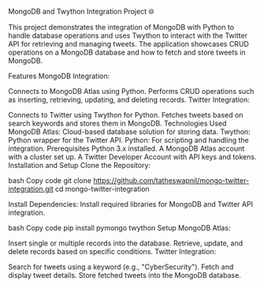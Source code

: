 MongoDB and Twython Integration Project 🌐

This project demonstrates the integration of MongoDB with Python to handle database operations and uses Twython to interact with the Twitter API for retrieving and managing tweets. The application showcases CRUD operations on a MongoDB database and how to fetch and store tweets in MongoDB.

Features
MongoDB Integration:

Connects to MongoDB Atlas using Python.
Performs CRUD operations such as inserting, retrieving, updating, and deleting records.
Twitter Integration:

Connects to Twitter using Twython for Python.
Fetches tweets based on search keywords and stores them in MongoDB.
Technologies Used
MongoDB Atlas: Cloud-based database solution for storing data.
Twython: Python wrapper for the Twitter API.
Python: For scripting and handling the integration.
Prerequisites
Python 3.x installed.
A MongoDB Atlas account with a cluster set up.
A Twitter Developer Account with API keys and tokens.
Installation and Setup
Clone the Repository:

bash
Copy code
git clone https://github.com/tatheswapnil/mongo-twitter-integration.git
cd mongo-twitter-integration

Install Dependencies:
Install required libraries for MongoDB and Twitter API integration.

bash
Copy code
pip install pymongo twython
Setup MongoDB Atlas:


Insert single or multiple records into the database.
Retrieve, update, and delete records based on specific conditions.
Twitter Integration:

Search for tweets using a keyword (e.g., "CyberSecurity").
Fetch and display tweet details.
Store fetched tweets into the MongoDB database.
